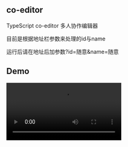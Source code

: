 ## co-editor
TypeScript co-editor 多人协作编辑器



目前是根据地址栏参数来处理的id与name

运行后请在地址后加参数?id=随意&name=随意



## Demo

<video src="https://github.com/web-liuyang/co-editor/assets/52391595/27d80d65-5aae-4426-95f1-3d52860323c4"></video>
